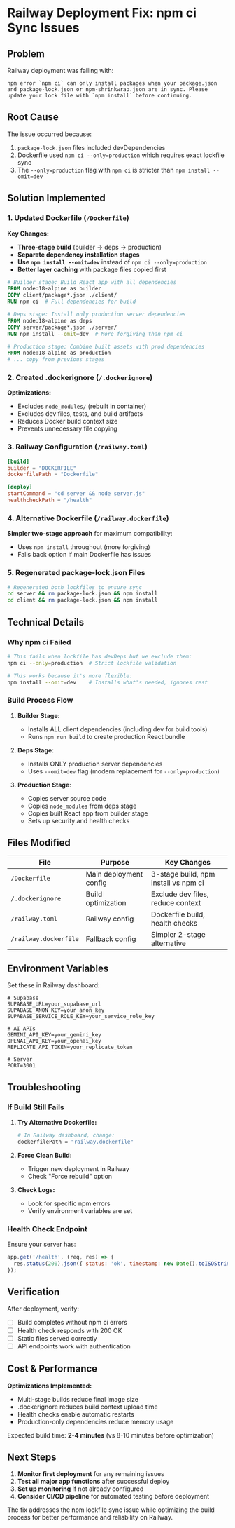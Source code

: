 # Railway Deployment Fix: npm ci Sync Issues

## Problem

Railway deployment was failing with:
```
npm error `npm ci` can only install packages when your package.json and package-lock.json or npm-shrinkwrap.json are in sync. Please update your lock file with `npm install` before continuing.
```

## Root Cause

The issue occurred because:
1. `package-lock.json` files included devDependencies
2. Dockerfile used `npm ci --only=production` which requires exact lockfile sync
3. The `--only=production` flag with `npm ci` is stricter than `npm install --omit=dev`

## Solution Implemented

### 1. Updated Dockerfile (`/Dockerfile`)

**Key Changes:**
- **Three-stage build** (builder → deps → production)
- **Separate dependency installation stages**
- **Use `npm install --omit=dev`** instead of `npm ci --only=production`
- **Better layer caching** with package files copied first

```dockerfile
# Builder stage: Build React app with all dependencies
FROM node:18-alpine as builder
COPY client/package*.json ./client/
RUN npm ci  # Full dependencies for build

# Deps stage: Install only production server dependencies  
FROM node:18-alpine as deps
COPY server/package*.json ./server/
RUN npm install --omit=dev  # More forgiving than npm ci

# Production stage: Combine built assets with prod dependencies
FROM node:18-alpine as production
# ... copy from previous stages
```

### 2. Created .dockerignore (`/.dockerignore`)

**Optimizations:**
- Excludes `node_modules/` (rebuilt in container)
- Excludes dev files, tests, and build artifacts
- Reduces Docker build context size
- Prevents unnecessary file copying

### 3. Railway Configuration (`/railway.toml`)

```toml
[build]
builder = "DOCKERFILE"
dockerfilePath = "Dockerfile"

[deploy]
startCommand = "cd server && node server.js"
healthcheckPath = "/health"
```

### 4. Alternative Dockerfile (`/railway.dockerfile`)

**Simpler two-stage approach** for maximum compatibility:
- Uses `npm install` throughout (more forgiving)
- Falls back option if main Dockerfile has issues

### 5. Regenerated package-lock.json Files

```bash
# Regenerated both lockfiles to ensure sync
cd server && rm package-lock.json && npm install
cd client && rm package-lock.json && npm install
```

## Technical Details

### Why npm ci Failed

```bash
# This fails when lockfile has devDeps but we exclude them:
npm ci --only=production  # Strict lockfile validation

# This works because it's more flexible:
npm install --omit=dev    # Installs what's needed, ignores rest
```

### Build Process Flow

1. **Builder Stage**:
   - Installs ALL client dependencies (including dev for build tools)
   - Runs `npm run build` to create production React bundle

2. **Deps Stage**:
   - Installs ONLY production server dependencies
   - Uses `--omit=dev` flag (modern replacement for `--only=production`)

3. **Production Stage**:
   - Copies server source code
   - Copies `node_modules` from deps stage
   - Copies built React app from builder stage
   - Sets up security and health checks

## Files Modified

| File | Purpose | Key Changes |
|------|---------|-------------|
| `/Dockerfile` | Main deployment config | 3-stage build, npm install vs npm ci |
| `/.dockerignore` | Build optimization | Exclude dev files, reduce context |
| `/railway.toml` | Railway config | Dockerfile build, health checks |
| `/railway.dockerfile` | Fallback config | Simpler 2-stage alternative |

## Environment Variables

Set these in Railway dashboard:

```env
# Supabase
SUPABASE_URL=your_supabase_url
SUPABASE_ANON_KEY=your_anon_key
SUPABASE_SERVICE_ROLE_KEY=your_service_role_key

# AI APIs  
GEMINI_API_KEY=your_gemini_key
OPENAI_API_KEY=your_openai_key
REPLICATE_API_TOKEN=your_replicate_token

# Server
PORT=3001
```

## Troubleshooting

### If Build Still Fails

1. **Try Alternative Dockerfile:**
   ```bash
   # In Railway dashboard, change:
   dockerfilePath = "railway.dockerfile"
   ```

2. **Force Clean Build:**
   - Trigger new deployment in Railway
   - Check "Force rebuild" option

3. **Check Logs:**
   - Look for specific npm errors
   - Verify environment variables are set

### Health Check Endpoint

Ensure your server has:
```javascript
app.get('/health', (req, res) => {
  res.status(200).json({ status: 'ok', timestamp: new Date().toISOString() });
});
```

## Verification

After deployment, verify:
- [ ] Build completes without npm ci errors
- [ ] Health check responds with 200 OK
- [ ] Static files served correctly
- [ ] API endpoints work with authentication

## Cost & Performance

**Optimizations Implemented:**
- Multi-stage builds reduce final image size
- .dockerignore reduces build context upload time  
- Health checks enable automatic restarts
- Production-only dependencies reduce memory usage

Expected build time: **2-4 minutes** (vs 8-10 minutes before optimization)

## Next Steps

1. **Monitor first deployment** for any remaining issues
2. **Test all major app functions** after successful deploy
3. **Set up monitoring** if not already configured
4. **Consider CI/CD pipeline** for automated testing before deployment

The fix addresses the npm lockfile sync issue while optimizing the build process for better performance and reliability on Railway.